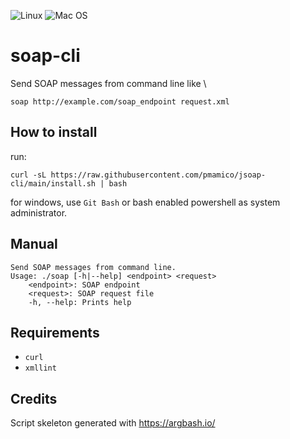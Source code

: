 

![Linux](https://img.shields.io/badge/Linux-FCC624?style=for-the-badge&logo=linux&logoColor=black)
![Mac OS](https://img.shields.io/badge/mac%20os-000000?style=for-the-badge&logo=macos&logoColor=F0F0F0)  

# soap-cli
Send SOAP messages from command line like \\
```
soap http://example.com/soap_endpoint request.xml
```

## How to install

run: 
```
curl -sL https://raw.githubusercontent.com/pmamico/jsoap-cli/main/install.sh | bash
```
for windows, use `Git Bash` or bash enabled powershell as system administrator.

    
## Manual
```
Send SOAP messages from command line.
Usage: ./soap [-h|--help] <endpoint> <request>
	<endpoint>: SOAP endpoint
	<request>: SOAP request file
	-h, --help: Prints help
```

## Requirements

* `curl` 
* `xmllint` 

## Credits

Script skeleton generated with https://argbash.io/
